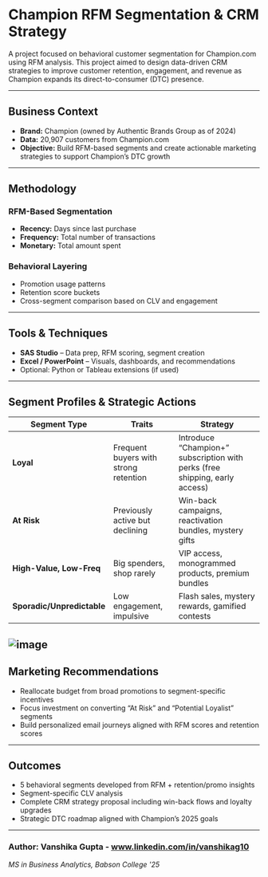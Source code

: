 #  Champion RFM Segmentation & CRM Strategy

A project focused on behavioral customer segmentation for Champion.com using RFM analysis. This project aimed to design data-driven CRM strategies to improve customer retention, engagement, and revenue as Champion expands its direct-to-consumer (DTC) presence.

---

##  Business Context

- **Brand:** Champion (owned by Authentic Brands Group as of 2024)
- **Data:** 20,907 customers from Champion.com  
- **Objective:** Build RFM-based segments and create actionable marketing strategies to support Champion’s DTC growth

---

##  Methodology

### RFM-Based Segmentation  
- **Recency:** Days since last purchase  
- **Frequency:** Total number of transactions  
- **Monetary:** Total amount spent  

### Behavioral Layering  
- Promotion usage patterns  
- Retention score buckets  
- Cross-segment comparison based on CLV and engagement

---

##  Tools & Techniques

- **SAS Studio** – Data prep, RFM scoring, segment creation  
- **Excel / PowerPoint** – Visuals, dashboards, and recommendations  
- Optional: Python or Tableau extensions (if used)

---
##  Segment Profiles & Strategic Actions

| Segment Type               |                     Traits                    |                                    Strategy                                 |
|----------------------------|-----------------------------------------------|-----------------------------------------------------------------------------|
| **Loyal**                  | Frequent buyers with strong retention         | Introduce “Champion+” subscription with perks (free shipping, early access) |
| **At Risk**                | Previously active but declining               | Win-back campaigns, reactivation bundles, mystery gifts                     |
| **High-Value, Low-Freq**   | Big spenders, shop rarely                     | VIP access, monogrammed products, premium bundles                           |
| **Sporadic/Unpredictable** | Low engagement, impulsive                     | Flash sales, mystery rewards, gamified contests                             |

![image](https://github.com/user-attachments/assets/419568b9-4e97-489b-a346-a23009970463)
---

##  Marketing Recommendations

- Reallocate budget from broad promotions to segment-specific incentives  
- Focus investment on converting “At Risk” and “Potential Loyalist” segments  
- Build personalized email journeys aligned with RFM scores and retention scores  

---

##  Outcomes

- 5 behavioral segments developed from RFM + retention/promo insights  
- Segment-specific CLV analysis  
- Complete CRM strategy proposal including win-back flows and loyalty upgrades  
- Strategic DTC roadmap aligned with Champion’s 2025 goals

---
###  Author: Vanshika Gupta - www.linkedin.com/in/vanshikag10
*MS in Business Analytics, Babson College '25*  

